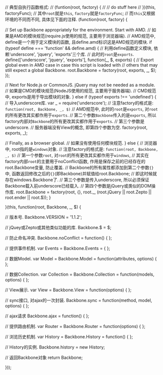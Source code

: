 // 典型自执行函数格式:
// (funtion(root, factory) {
//   // do stuff here
// })(this, factoryFunc);
// 其中`root`就是`this`, `factory`就是`factoryFunc`;
// 而`this`又根据环境的不同而不同, 具体见下面的注释.
(function(root, factory) {

  // Set up Backbone appropriately for the environment. Start with AMD.
  // 如果是AMD的模块规范(require.js使用的规范, 主要用于浏览器端).
  // AMD规范中, define是一个用于定义模块的函数, 且define.amd标识这是AMD规范的模块.
  if (typeof define === 'function' && define.amd) {
    // 利用define函数定义模块, 依赖'underscore', 'jquery', 'exports'三个库.
    // 此时的`root`是`exports`.
    define(['underscore', 'jquery', 'exports'], function(_, $, exports) {
      // Export global even in AMD case in case this script is loaded with
      // others that may still expect a global Backbone.
      root.Backbone = factory(root, exports, _, $);
    });

  // Next for Node.js or CommonJS. jQuery may not be needed as a module.
  // 如果是CMD的模块规范(NodeJS使用的规范, 主要用于服务器端).
  // CMD规范中, exports是用于导出模块的对象.
  } else if (typeof exports !== 'undefined') {
    // 导入underscore库.
    var _ = require('underscore');
    // 注意factory的格式是: `function(root, Backbone, _, $)`
    // AMD规范中, 此时的`root`是`exports`, 对`root`的所有更改其实都作用于`exports`.
    // 第二个参数`Backbone`传入的是`exports`, 所以factory内部对`Backbone`的所有更改其实都作用于`exports`.
    // 第三个参数是underscore.
    // 服务器端没有View的概念, 即第四个参数为空.
    factory(root, exports, _);

  // Finally, as a browser global.
  // 如果没有使用任何模块规范.
  } else {
    // 浏览器中, root指的是`windows`对象.
    // 注意factory的格式是: `function(root, Backbone, _, $)`
    // 第一个参数`root`, 对`root`的所有更改其实都作用于`windows`,
    // 其实在factory内部`root`的主要用于noConflict函数, 作用是保存之前的已经存在的root.Backbone变量, 防止覆盖.
    // Backbone的所有属性都添加到第二个参数`{}`中, 函数返回修改之后的`{}`(即Backbone)并赋值给root.Backbone;
    // 即这时候就存在windows.Backbone了.
    // 第三个参数是传入underscore, 所以必须保证Backbone载入前underscore已经载入.
    // 第四个参数是jQuery或类似的DOM操作库.
    root.Backbone = factory(root, {}, root._, (root.jQuery || root.Zepto || root.ender || root.$));
  }

}(this, function(root, Backbone, _, $) {

  // 版本号.
  Backbone.VERSION = '1.1.2';
  
  // jQuey或Zepto或其他类似功能的库.
  Backbone.$ = $;
  
  // 防止命名冲突.
  Backbone.noConflict = function() { };
  
  // 提供事件机制.
  var Events = Backbone.Events = { };
  
  // 数据Model.
  var Model = Backbone.Model = function(attributes, options) { };
  
  // 数据Collection.
  var Collection = Backbone.Collection = function(models, options) { };
  
  // View展示.
  var View = Backbone.View = function(options) { };
  
  // sync接口, 对ajax的一次封装.
  Backbone.sync = function(method, model, options) { };
  
  // ajax请求
  Backbone.ajax = function() { };
  
  // 提供路由机制.
  var Router = Backbone.Router = function(options) { };

  // 浏览历史机制.
  var History = Backbone.History = function() { };

  // History的实例.
  Backbone.history = new History;

  // 返回Backbone对象
  return Backbone;

}));